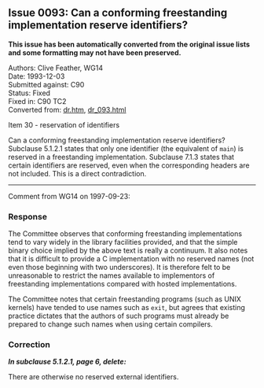 ## Issue 0093: Can a conforming freestanding implementation reserve identifiers?

**This issue has been automatically converted from the original issue lists and some formatting may not have been preserved.**

Authors: Clive Feather, WG14  
Date: 1993-12-03  
Submitted against: C90  
Status: Fixed  
Fixed in: C90 TC2  
Converted from: [dr.htm](https://www.open-std.org/jtc1/sc22/wg14/www/docs/dr.htm), [dr_093.html](https://www.open-std.org/jtc1/sc22/wg14/www/docs/dr_093.html)

Item 30 \- reservation of identifiers

Can a conforming freestanding implementation reserve identifiers? Subclause
5.1.2.1 states that only one identifier (the equivalent of `main`) is reserved
in a freestanding implementation. Subclause 7.1.3 states that certain
identifiers are reserved, even when the corresponding headers are not included.
This is a direct contradiction.

---

Comment from WG14 on 1997-09-23:

### Response

The Committee observes that conforming freestanding implementations tend to vary
widely in the library facilities provided, and that the simple binary choice
implied by the above text is really a continuum. It also notes that it is
difficult to provide a C implementation with no reserved names (not even those
beginning with two underscores). It is therefore felt to be unreasonable to
restrict the names available to implementors of freestanding implementations
compared with hosted implementations.

The Committee notes that certain freestanding programs (such as UNIX kernels)
have tended to use names such as `exit`, but agrees that existing practice
dictates that the authors of such programs must already be prepared to change
such names when using certain compilers.

### Correction

***In subclause 5.1.2.1, page 6, delete:***

There are otherwise no reserved external identifiers.
